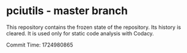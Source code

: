 # pciutils - master branch

This repository contains the frozen state of the repository.
Its history is cleared. It is used only for static code
analysis with Codacy.

Commit Time: 1724980865